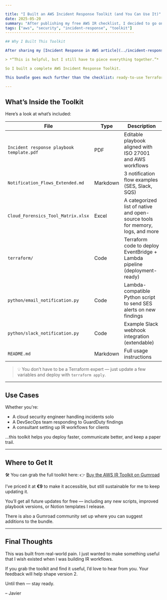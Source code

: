 ```yaml
---

title: "I Built an AWS Incident Response Toolkit (and You Can Use It)"
date: 2025-05-20
summary: "After publishing my free AWS IR checklist, I decided to go one step further — a full incident response toolkit with Terraform code, automation scripts, and ready-to-use templates. Here’s what’s inside."
tags: ["aws", "security", "incident-response", "toolkit"]
----------------------------------------------------------

## Why I Built This Toolkit

After sharing my [Incident Response in AWS article](../incident-response-aws-guide/) and a free downloadable checklist, I received a lot of feedback — mostly from engineers saying the same thing:

> *“This is helpful, but I still have to piece everything together.”*

So I built a complete AWS Incident Response Toolkit.

This bundle goes much further than the checklist: ready-to-use Terraform to deploy the notification pipeline, Python scripts for SES and Slack alerts, and a matrix of tools you can use during forensic investigations. It’s designed to save you time, avoid mistakes, and make response feel a lot less chaotic.

---
```


## What’s Inside the Toolkit

Here’s a look at what’s included:

| File                                      | Type     | Description                                                                   |
| ----------------------------------------- | -------- | ----------------------------------------------------------------------------- |
| `Incident response playbook template.pdf` | PDF      | Editable playbook aligned with ISO 27001 and AWS workflows                    |
| `Notification_Flows_Extended.md`          | Markdown | 3 notification flow examples (SES, Slack, SQS)                                |
| `Cloud_Forensics_Tool_Matrix.xlsx`        | Excel    | A categorized list of native and open-source tools for memory, logs, and more |
| `terraform/`                              | Code     | Terraform code to deploy EventBridge + Lambda pipeline (deployment-ready)     |
| `python/email_notification.py`            | Code     | Lambda-compatible Python script to send SES alerts on new findings            |
| `python/slack_notification.py`            | Code     | Example Slack webhook integration (extendable)                                |
| `README.md`                               | Markdown | Full usage instructions                                                       |

> 💡 You don’t have to be a Terraform expert — just update a few variables and deploy with `terraform apply`.

---

## Use Cases

Whether you're:

* A cloud security engineer handling incidents solo
* A DevSecOps team responding to GuardDuty findings
* A consultant setting up IR workflows for clients

…this toolkit helps you deploy faster, communicate better, and keep a paper trail.

---

## Where to Get It

🛠️ You can grab the full toolkit here:
👉 [Buy the AWS IR Toolkit on Gumroad](https://1220446601165.gumroad.com/l/aws-ir-tool)

I’ve priced it at **€9** to make it accessible, but still sustainable for me to keep updating it.

You’ll get all future updates for free — including any new scripts, improved playbook versions, or Notion templates I release.

There is also a Gumroad community set up where you can suggest additions to the bundle.

---

## Final Thoughts

This was built from real-world pain. I just wanted to make something useful that I wish existed when I was building IR workflows.

If you grab the toolkit and find it useful, I’d love to hear from you. Your feedback will help shape version 2.

Until then — stay ready.

– Javier
